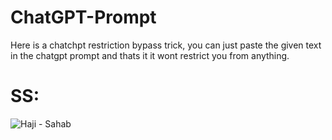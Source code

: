 # ChatGPT-Prompt
Here is a chatchpt restriction bypass trick, you can just paste the given text in the chatgpt prompt and thats it it wont restrict you from anything.
# SS:
![Haji - Sahab](https://user-images.githubusercontent.com/85563293/233195537-80ba9f1a-7b41-4de5-85c9-d061cd222fc7.PNG)
